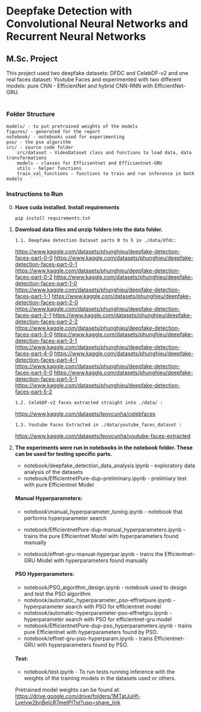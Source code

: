 # Deepfake Detection with Convolutional Neural Networks and Recurrent Neural Networks

## M.Sc. Project

This project used two deepfake datasets: DFDC and CelebDF-v2 and one real faces dataset: Youtube Faces and experimented with two different models: pure CNN - EfficientNet and hybrid CNN-RNN with EfficientNet-GRU.
<br/>
<br/>

### Folder Structure

    models/ - to put pretrained weights of the models
    figures/ - generated for the report
    notebook/ - notebooks used for experimenting
    pso/ - the pso algorithm
    src/ - source code folder
        src/dataset - VideoDataset class and functions to load data, data transformations
        models - classes for Efficientnet and Efficientnet-GRU
        utils - helper functions
        train_val_functions - functions to train and run inference in both models

### Instructions to Run

0.  **Have cuda installed. Install requirements**

    ```
    pip install requirements.txt
    ```

1.  **Download data files and unzip folders into the data folder.**

        1.1. Deepfake detection Dataset parts 0 to 5 in ./data/dfdc:

    https://www.kaggle.com/datasets/phunghieu/deepfake-detection-faces-part-0-0
    https://www.kaggle.com/datasets/phunghieu/deepfake-detection-faces-part-0-1
    https://www.kaggle.com/datasets/phunghieu/deepfake-detection-faces-part-0-2
    https://www.kaggle.com/datasets/phunghieu/deepfake-detection-faces-part-1-0
    https://www.kaggle.com/datasets/phunghieu/deepfake-detection-faces-part-1-1
    https://www.kaggle.com/datasets/phunghieu/deepfake-detection-faces-part-2-0
    https://www.kaggle.com/datasets/phunghieu/deepfake-detection-faces-part-2-1
    https://www.kaggle.com/datasets/phunghieu/deepfake-detection-faces-part-2-2
    https://www.kaggle.com/datasets/phunghieu/deepfake-detection-faces-part-3-0
    https://www.kaggle.com/datasets/phunghieu/deepfake-detection-faces-part-3-1
    https://www.kaggle.com/datasets/phunghieu/deepfake-detection-faces-part-4-0
    https://www.kaggle.com/datasets/phunghieu/deepfake-detection-faces-part-4-1
    https://www.kaggle.com/datasets/phunghieu/deepfake-detection-faces-part-5-0
    https://www.kaggle.com/datasets/phunghieu/deepfake-detection-faces-part-5-1
    https://www.kaggle.com/datasets/phunghieu/deepfake-detection-faces-part-5-2

        1.2. CelebDF-v2 faces extracted straight into ./data/ :

    https://www.kaggle.com/datasets/leovcunha/celebfaces

        1.3. Youtube Faces Extracted in ./data/youtube_faces_dataset :

    https://www.kaggle.com/datasets/leovcunha/youtube-faces-extracted

2.  **The experiments were run in notebooks in the notebook folder. These can be used for testing specific parts.**

    -   notebook/deepfake_detection_data_analysis.ipynb - exploratory data analysis of the datasets
    -   notebook/EfficientnetPure-dup-preliminary.ipynb - prelimiary test with pure Efficientnet Model

    #### **Manual Hyperparameters**:

    -   notebook\manual_hyperparameter_tuning.ipynb - notebook that performs hyperparameter search

    -   notebook/EfficientnetPure-dup-manual_hyperparameters.ipynb - trains the pure Efficientnet Model with hyperparameters found manually
    -   notebook/effnet-gru-manual-hyperpar.ipynb - trains the Efficientnet-GRU Model with hyperparameters found manually

    #### **PSO Hyperparameters**:

    -   notebook/PSO_algorithm_design.ipynb - notebook used to design and test the PSO algorithm
    -   notebook/automatic_hyperparameter_pso-effnetpure.ipynb - hyperparameter search with PSO for efficientnet model
    -   notebook/automatic-hyperparameter-pso-effnetgru.ipynb - hyperparameter search with PSO for efficientnet-gru model
    -   notebook/EfficientnetPure-dup-pso_hyperparameters.ipynb - trains pure Efficientnet with hyperparameters found by PSO.
    -   notebook/effnet-gru-pso-hyperparam.ipynb - trains Efficientnet-GRU with hyperparameters found by PSO.

    #### **Test**:

    -   notebook/test.ipynb - To run tests running inference with the weights of the training models in the datasets used or others.

    Pretrained model weights can be found at:
    https://drive.google.com/drive/folders/1MTatJuHf-Lvelvw2bnBeIcR7metPlTst?usp=share_link

